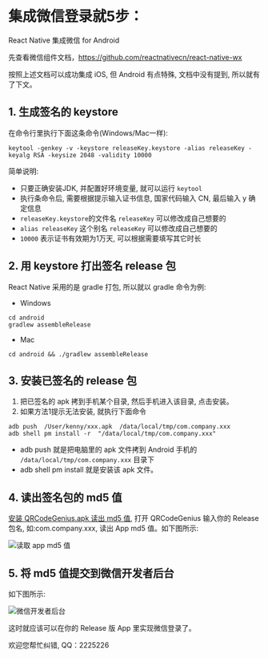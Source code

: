 # 集成微信登录就5步：

React Native 集成微信 for Android

先查看微信组件文档，https://github.com/reactnativecn/react-native-wx

按照上述文档可以成功集成 iOS, 但 Android 有点特殊, 文档中没有提到, 所以就有了下文。

## 1. 生成签名的 keystore
在命令行里执行下面这条命令(Windows/Mac一样):
<pre><code>keytool -genkey -v -keystore releaseKey.keystore -alias releaseKey -keyalg RSA -keysize 2048 -validity 10000</code></pre>
简单说明:
* 只要正确安装JDK, 并配置好环境变量, 就可以运行 `keytool`
* 执行条命令后, 需要根据提示输入证书信息, 国家代码输入 CN, 最后输入 y 确定信息
* `releaseKey.keystore`的文件名 `releaseKey` 可以修改成自己想要的
* `alias releaseKey` 这个别名 `releaseKey` 可以修改成自己想要的
* `10000` 表示证书有效期为1万天, 可以根据需要填写其它时长

## 2. 用 keystore 打出签名 release 包
React Native 采用的是 gradle 打包, 所以就以 gradle 命令为例:

* Windows
<pre><code>cd android
gradlew assembleRelease</code></pre>
* Mac
<pre><code>cd android && ./gradlew assembleRelease</code></pre>

## 3. 安装已签名的 release 包

1. 把已签名的 apk 拷到手机某个目录, 然后手机进入该目录, 点击安装。
2. 如果方法1提示无法安装, 就执行下面命令
<pre><code>adb push  /User/kenny/xxx.apk  /data/local/tmp/com.company.xxx
adb shell pm install -r  "/data/local/tmp/com.company.xxx"</code></pre>
* adb push 就是把电脑里的 apk 文件拷到 Android 手机的 `/data/local/tmp/com.company.xxx` 目录下
* adb shell pm install 就是安装该 apk 文件。

## 4. 读出签名包的 md5 值
[安装 QRCodeGenius.apk 读出 md5 值](https://github.com/ihyperwin/QRCodeGenius), 打开 QRCodeGenius 输入你的 Release 包名, 如:com.company.xxx, 读出 App md5 值。如下图所示:

![读取 app md5 值](https://raw.githubusercontent.com/Kennytian/learning-react-native/master/images/my_app_md5.png)

## 5. 将 md5 值提交到微信开发者后台
如下图所示:

![微信开发者后台](https://raw.githubusercontent.com/Kennytian/learning-react-native/master/images/wechat_auth.png)

这时就应该可以在你的 Release 版 App 里实现微信登录了。

欢迎您帮忙纠错, QQ：2225226


